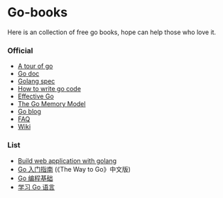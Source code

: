 # Go-books
Here is an collection of free go books, hope can help those who love it.

### Official

* [A tour of go](https://tour.golang.org/welcome/1)
* [Go doc](https://golang.org/doc/)
* [Golang spec](https://golang.org/ref/spec)
* [How to write go code](https://golang.org/doc/code.html)
* [Effective Go](https://golang.org/doc/effective_go.html)
* [The Go Memory Model](https://golang.org/ref/mem)
* [Go blog](http://blog.golang.org/)
* [FAQ](https://golang.org/doc/faq)
* [Wiki](https://github.com/golang/go/wiki)

### List

* [Build web application with golang](https://github.com/astaxie/build-web-application-with-golang)
* [Go 入门指南](https://github.com/Unknwon/the-way-to-go_ZH_CN) (《The Way to Go》中文版)
* [Go 编程基础](https://github.com/Unknwon/go-fundamental-programming)
* [学习 Go 语言](https://github.com/mikespook/Learning-Go-zh-cn)
